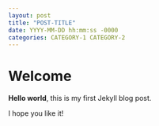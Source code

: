 ```yaml
---
layout: post
title: "POST-TITLE"
date: YYYY-MM-DD hh:mm:ss -0000
categories: CATEGORY-1 CATEGORY-2
---
```


# Welcome

**Hello world**, this is my first Jekyll blog post.

I hope you like it!